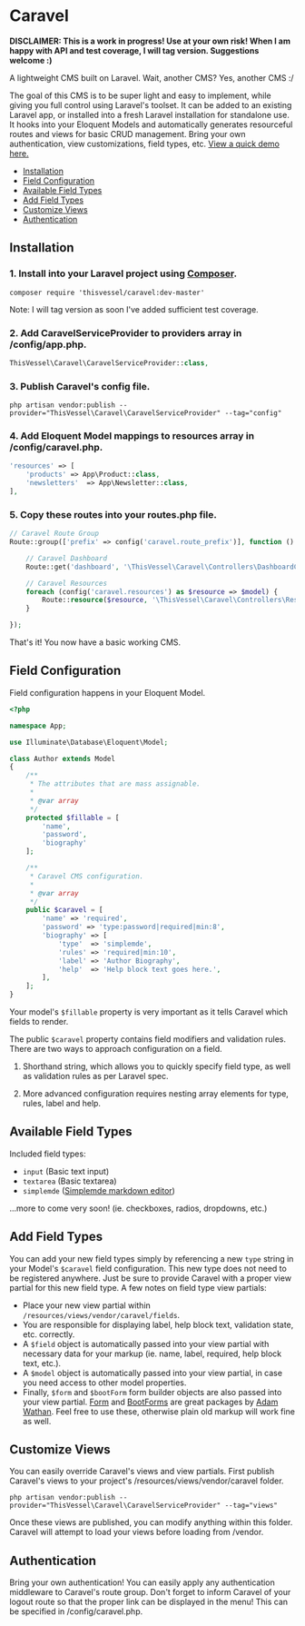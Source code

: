 # Caravel

**DISCLAIMER: This is a work in progress! Use at your own risk! When I am happy with API and test coverage, I will tag version. Suggestions welcome :)**

A lightweight CMS built on Laravel.  Wait, another CMS?  Yes, another CMS :/

The goal of this CMS is to be super light and easy to implement, while giving you full control using Laravel's toolset.  It can be added to an existing Laravel app, or installed into a fresh Laravel installation for standalone use.  It hooks into your Eloquent Models and automatically generates resourceful routes and views for basic CRUD management.  Bring your own authentication, view customizations, field types, etc.  [View a quick demo here.](http://recordit.co/hxPb7nh3RD)

- [Installation](#installation)
- [Field Configuration](#field-configuration)
- [Available Field Types](#available-field-types)
- [Add Field Types](#add-field-types)
- [Customize Views](#customize-views)
- [Authentication](#authentication)

## Installation

### 1. Install into your Laravel project using [Composer](https://getcomposer.org).
```
composer require 'thisvessel/caravel:dev-master'
```
Note: I will tag version as soon I've added sufficient test coverage.

### 2. Add CaravelServiceProvider to providers array in /config/app.php.
```php
ThisVessel\Caravel\CaravelServiceProvider::class,
```

### 3. Publish Caravel's config file.
```
php artisan vendor:publish --provider="ThisVessel\Caravel\CaravelServiceProvider" --tag="config"
```

### 4. Add Eloquent Model mappings to resources array in /config/caravel.php.
```php
'resources' => [
    'products' => App\Product::class,
    'newsletters'  => App\Newsletter::class,
],
```

### 5. Copy these routes into your routes.php file.
```php
// Caravel Route Group
Route::group(['prefix' => config('caravel.route_prefix')], function () {

    // Caravel Dashboard
    Route::get('dashboard', '\ThisVessel\Caravel\Controllers\DashboardController@page');

    // Caravel Resources
    foreach (config('caravel.resources') as $resource => $model) {
        Route::resource($resource, '\ThisVessel\Caravel\Controllers\ResourceController');
    }

});
```

That's it!  You now have a basic working CMS.

## Field Configuration

Field configuration happens in your Eloquent Model.

```php
<?php

namespace App;

use Illuminate\Database\Eloquent\Model;

class Author extends Model
{
    /**
     * The attributes that are mass assignable.
     *
     * @var array
     */
    protected $fillable = [
        'name',
        'password',
        'biography'
    ];

    /**
     * Caravel CMS configuration.
     *
     * @var array
     */
    public $caravel = [
        'name' => 'required',
        'password' => 'type:password|required|min:8',
        'biography' => [
            'type'  => 'simplemde',
            'rules' => 'required|min:10',
            'label' => 'Author Biography',
            'help'  => 'Help block text goes here.',
        ],
    ];
}
```

Your model's `$fillable` property is very important as it tells Caravel which fields to render.

The public `$caravel` property contains field modifiers and validation rules.  There are two ways to approach configuration on a field.

1. Shorthand string, which allows you to quickly specify field type, as well as validation rules as per Laravel spec.

2. More advanced configuration requires nesting array elements for type, rules, label and help.

## Available Field Types

Included field types:
- `input` (Basic text input)
- `textarea` (Basic textarea)
- `simplemde` ([Simplemde markdown editor](https://github.com/NextStepWebs/simplemde-markdown-editor))

...more to come very soon! (ie. checkboxes, radios, dropdowns, etc.)

## Add Field Types

You can add your new field types simply by referencing a new `type` string in your Model's `$caravel` field configuration.  This new type does not need to be registered anywhere.  Just be sure to provide Caravel with a proper view partial for this new field type.  A few notes on field type view partials:
- Place your new view partial within `/resources/views/vendor/caravel/fields`.
- You are responsible for displaying label, help block text, validation state, etc. correctly.
- A `$field` object is automatically passed into your view partial with necessary data for your markup (ie. name, label, required, help block text, etc.).
- A `$model` object is automatically passed into your view partial, in case you need access to other model properties.
- Finally, `$form` and `$bootForm` form builder objects are also passed into your view partial.  [Form](https://github.com/adamwathan/form) and [BootForms](https://github.com/adamwathan/bootforms) are great packages by [Adam Wathan](https://twitter.com/adamwathan).  Feel free to use these, otherwise plain old markup will work fine as well.

## Customize Views

You can easily override Caravel's views and view partials.  First publish Caravel's views to your project's /resources/views/vendor/caravel folder.
```
php artisan vendor:publish --provider="ThisVessel\Caravel\CaravelServiceProvider" --tag="views"
```
Once these views are published, you can modify anything within this folder.  Caravel will attempt to load your views before loading from /vendor.

## Authentication

Bring your own authentication!  You can easily apply any authentication middleware to Caravel's route group.  Don't forget to inform Caravel of your logout route so that the proper link can be displayed in the menu!  This can be specified in /config/caravel.php.
